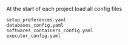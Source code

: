 At the start of each project load all config files

```
setup_preferences.yaml
databases_config.yaml
softwares_containers_config.yaml
executor_config.yaml
```